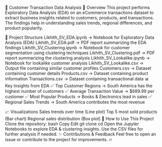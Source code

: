 📌 Customer Transaction Data Analysis
📖 Overview
This project performs Exploratory Data Analysis (EDA) on an eCommerce transactions dataset to extract business insights related to customers, products, and transactions. The findings help in understanding sales trends, regional differences, and product popularity.

📂 Project Structure
Likhith_SV_EDA.ipynb → Notebook for Exploratory Data Analysis (EDA)
Likhith_SV_EDA.pdf → PDF report summarizing the EDA findings
Likhith_SV_Clustering.ipynb → Notebook for customer segmentation using clustering techniques
Likhith_SV_Clustering.pdf → PDF report summarizing the clustering analysis
Likhith_SV_Lookalike.ipynb → Notebook for lookalike customer analysis
Likhith_SV_Lookalike.csv → Output file containing similar customer profiles
Customers.csv → Dataset containing customer details
Products.csv → Dataset containing product information
Transactions.csv → Dataset containing transactional data
📊 Key Insights from EDA
✅ Top Customer Regions → South America has the highest number of customers
✅ Average Transaction Value → $689.99 per customer
✅ Most Popular Products → Books & Electronics lead in sales
✅ Regional Sales Trends → South America contributes the most revenue

📈 Visualizations
Sales trends over time (Line plot)
Top 5 most sold products (Bar chart)
Regional sales distribution (Box plot)
🚀 How to Use This Project
Clone the repository:
bash
Copy
Edit
git clone <your-repo-link>
cd <your-repo-folder>
Open the Jupyter Notebooks to explore EDA & clustering insights.
Use the CSV files for further analysis if needed.
✨ Contributions & Feedback
Feel free to open an issue or contribute to the project for improvements. 🔥

